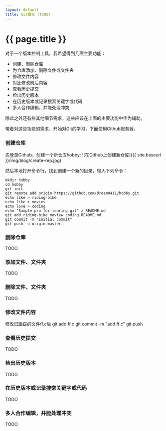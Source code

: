 ```yaml
---
layout: default
title: Git概览 (TODO)
---
```


{{ page.title }}
===

对于一个版本控制工具，我希望得到几项主要功能：

- 创建、删除仓库
- 为仓库添加、删除文件或文件夹
- 修改文件内容
- 对比修改前后内容
- 查看历史提交
- 检出历史版本
- 在历史版本或记录搜索关键字或代码
- 多人合作编辑，并能处理冲突

除此之外还有些其他细节需求，这些应该在上面的主要功能中作为辅助。

带着对这些功能的需求，开始对Git的学习，下面使用Github服务器。

### 创建仓库
先登录Github，创建一个新仓库hobby:
![在Github上创建新仓库]({{ site.baseurl }}/img/blog/create-rep.jpg)

然后本地打开命令行，找到创建一个新的目录，输入下列命令：

    mkdir hobby
    cd hobby
    git init
    git remote add origin https://github.com/dream0411/hobby.git
    echo like > riding-bike
    echo like > movies
    echo love > coding
    echo "Sample pro for learing git" > README.md
    git add riding-bike moview coding README.md
    git commit -m "Initial commit"
    git push -u origin master


### 删除仓库
TODO

### 添加文件、文件夹
TODO

### 删除文件、文件夹
TODO

### 修改文件内容
修改已跟踪的文件ff.c后
    git add ff.c
    git commit -m "add ff.c"
    git push

### 查看历史提交
TODO

### 检出历史版本
TODO

### 在历史版本或记录搜索关键字或代码
TODO

### 多人合作编辑，并能处理冲突
TODO

